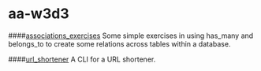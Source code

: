 # aa-w3d3

####[associations_exercises](./associations_exercises/)
Some simple exercises in using has_many and belongs_to to create some relations across tables within a database.

####[url_shortener](./url_shortener/)
A CLI for a URL shortener.
